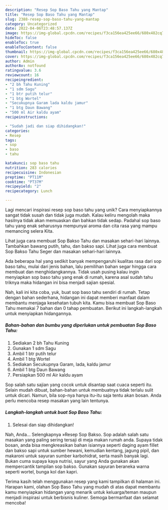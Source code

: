 ```yaml
---
description: "Resep Sop Baso Tahu yang Mantap"
title: "Resep Sop Baso Tahu yang Mantap"
slug: 2388-resep-sop-baso-tahu-yang-mantap
category: Uncategorized
date: 2022-04-06T23:48:57.137Z
image: https://img-global.cpcdn.com/recipes/f3ca156ea425ee66/680x482cq70/sop-baso-tahu-foto-resep-utama.jpg
hideToc: false
enableToc: true
enableTocContent: false
thumbnail: https://img-global.cpcdn.com/recipes/f3ca156ea425ee66/680x482cq70/sop-baso-tahu-foto-resep-utama.jpg
cover: https://img-global.cpcdn.com/recipes/f3ca156ea425ee66/680x482cq70/sop-baso-tahu-foto-resep-utama.jpg
author: Admin
authorAv: notfound
ratingvalue: 3.6
reviewcount: 16
recipeingredient:
- "2 bh Tahu Kuning"
- "1 sdm Sagu"
- "1 btr putih telur"
- "1 btg Wortel"
- "Secukupnya Garam lada kaldu jamur"
- "1 btg Daun Bawang"
- "500 ml Air kaldu ayam"
recipeinstructions:

- "Sudah jadi dan siap dihidangkan!"
categories:
- Resep
tags:
- sop
- baso
- tahu

katakunci: sop baso tahu 
nutrition: 283 calories
recipecuisine: Indonesian
preptime: "PT11M"
cooktime: "PT37M"
recipeyield: "2"
recipecategory: Lunch

---
```





Lagi mencari inspirasi resep sop baso tahu yang unik? Cara menyiapkannya sangat tidak susah dan tidak juga mudah. Kalau keliru mengolah maka hasilnya tidak akan memuaskan dan bahkan tidak sedap. Padahal sop baso tahu yang enak seharusnya mempunyai aroma dan cita rasa yang mampu memancing selera Kita.





Lihat juga cara membuat Sop Bakso Tahu dan masakan sehari-hari lainnya. Tambahkan bawang putih, tahu, dan bakso sapi. Lihat juga cara membuat Sop Bakso Tahu Seger dan masakan sehari-hari lainnya.

Ada beberapa hal yang sedikit banyak mempengaruhi kualitas rasa dari sop baso tahu, mulai dari jenis bahan, lalu pemilihan bahan segar hingga cara membuat dan menghidangkannya. Tidak usah pusing kalau ingin menyiapkan sop baso tahu yang enak di rumah, karena asal sudah tahu triknya maka hidangan ini bisa menjadi sajian spesial.






Nah, kali ini kita coba, yuk, buat sop baso tahu sendiri di rumah. Tetap dengan bahan sederhana, hidangan ini dapat memberi manfaat dalam membantu menjaga kesehatan tubuh kita. Kamu bisa membuat Sop Baso Tahu memakai 7 bahan dan 0 tahap pembuatan. Berikut ini langkah-langkah untuk menyiapkan hidangannya.

<!--inarticleads1-->

##### Bahan-bahan dan bumbu yang diperlukan untuk pembuatan Sop Baso Tahu:

1. Sediakan 2 bh Tahu Kuning
1. Gunakan 1 sdm Sagu
1. Ambil 1 btr putih telur
1. Ambil 1 btg Wortel
1. Sediakan Secukupnya Garam, lada, kaldu jamur
1. Ambil 1 btg Daun Bawang
1. Persiapkan 500 ml Air kaldu ayam


Sop salah satu sajian yang cocok untuk disantap saat cuaca seperti itu. Selain mudah dibuat, bahan-bahan untuk membuatnya tidak terlalu sulit untuk dicari. Namun, bila sop-nya hanya itu-itu saja tentu akan bosan. Anda perlu mencoba resep masakan yang lain tentunya. 

<!--inarticleads2-->

##### Langkah-langkah untuk buat Sop Baso Tahu:


1. Selesai dan siap dihidangkan!

Nah, Anda… Selengkapnya »Resep Sop Bakso. Sop adalah salah satu masakan yang paling sering tersaji di meja makan rumah anda. Supaya tidak bosan, anda bisa mengkreasikan bahan isiannya seperti daging ayam fillet dan bakso sapi untuk sumber hewani, kemudian kentang, jagung pipil, dan makaroni untuk sayuran sumber karbohidrat, serta masih banyak lagi. Bukan cuma supaya kaya nutrisi, sayur yang Anda gunakan akan mempercantik tampilan sop bakso. Gunakan sayuran beraneka warna seperti wortel, bunga kol dan kapri. 

Terima kasih telah menggunakan resep yang kami tampilkan di halaman ini. Harapan kami, olahan Sop Baso Tahu yang mudah di atas dapat membantu kamu menyiapkan hidangan yang menarik untuk keluarga/teman maupun menjadi inspirasi untuk berbisnis kuliner. Semoga bermanfaat dan selamat mencoba!
